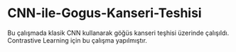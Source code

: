 # CNN-ile-Gogus-Kanseri-Teshisi
Bu çalışmada klasik CNN kullanarak göğüs kanseri teşhisi üzerinde çalışıldı. Contrastive Learning için bu çalışma yapılmıştır.
